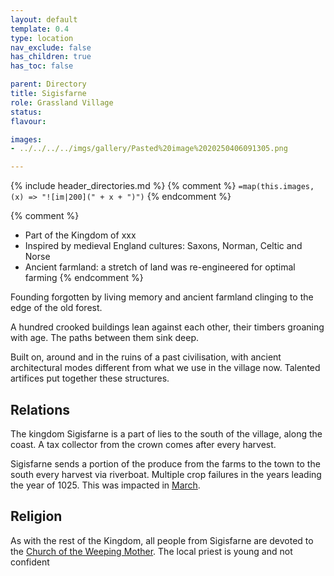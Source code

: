 ```yaml
---
layout: default
template: 0.4
type: location
nav_exclude: false
has_children: true
has_toc: false

parent: Directory
title: Sigisfarne
role: Grassland Village
status: 
flavour: 

images:
- ../../../../imgs/gallery/Pasted%20image%2020250406091305.png

---
```


{% include header_directories.md %}
{% comment %}
`=map(this.images, (x) => "![im|200](" + x + ")")`
{% endcomment %}

{% comment %} 
- Part of the Kingdom of xxx
- Inspired by medieval England cultures: Saxons, Norman, Celtic and Norse 
- Ancient farmland: a stretch of land was re-engineered for optimal farming
{% endcomment %} 

Founding forgotten by living memory and ancient farmland clinging to the edge of the old forest.

A hundred crooked buildings lean against each other, their timbers groaning with age.
The paths between them sink deep.

Built on, around and in the ruins of a past civilisation, with ancient architectural modes different from what we use in the village now.
Talented artifices put together these structures.

## Relations

The kingdom Sigisfarne is a part of lies to the south of the village, along the coast.
A tax collector from the crown comes after every harvest.

Sigisfarne sends a portion of the produce from the farms to the town to the south every harvest via riverboat. 
Multiple crop failures in the years leading the year of 1025.
This was impacted in [March](../../ep_004.md).

## Religion

As with the rest of the Kingdom, all people from Sigisfarne are devoted to the [Church of the Weeping Mother](../weepingMother/index.md). The local priest is young and not confident 
